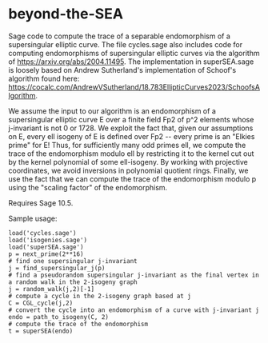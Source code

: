 # beyond-the-SEA
Sage code to compute the trace of a separable endomorphism of a supersingular elliptic curve. The file cycles.sage also includes code for computing endomorphisms of supersingular elliptic curves via the algorithm of https://arxiv.org/abs/2004.11495. The implementation in superSEA.sage is loosely based on Andrew Sutherland's implementation of Schoof's algorithm found here: https://cocalc.com/AndrewVSutherland/18.783EllipticCurves2023/SchoofsAlgorithm.

We assume the input to our algorithm is an endomorphism of a supersingular elliptic curve E over a finite field Fp2 of p^2 elements whose j-invariant is not 0 or 1728. We exploit the fact that, given our assumptions on E, every ell isogeny of E is defined over Fp2 -- every prime is an "Elkies prime" for E! Thus, for sufficiently many odd primes ell, we compute the trace of the endomorphism modulo ell by restricting it to the kernel cut out by the kernel polynomial of some ell-isogeny. By working with projective coordinates, we avoid inversions in polynomial quotient rings. Finally, we use the fact that we can compute the trace of the endomorphism modulo p using the "scaling factor" of the endomorphism. 

Requires Sage 10.5.

Sample usage:
```
load('cycles.sage')
load('isogenies.sage')
load('superSEA.sage')
p = next_prime(2**16)
# find one supersingular j-invariant
j = find_supersingular_j(p)
# find a pseudorandom supersingular j-invariant as the final vertex in a random walk in the 2-isogeny graph
j = random_walk(j,2)[-1]
# compute a cycle in the 2-isogeny graph based at j
C = CGL_cycle(j,2)
# convert the cycle into an endomorphism of a curve with j-invariant j
endo = path_to_isogeny(C, 2)
# compute the trace of the endomorphism
t = superSEA(endo)
```




